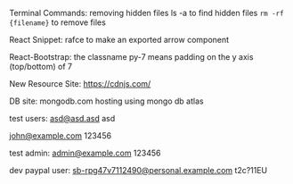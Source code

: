 Terminal Commands:
removing hidden files
ls -a to find hidden files
`rm -rf {filename}` to remove files

React Snippet:
rafce to make an exported arrow component

React-Bootstrap:
the classname py-7 means padding on the y axis (top/bottom) of 7

New Resource Site:
https://cdnjs.com/

DB site:
mongodb.com
hosting using mongo db atlas

test users:
asd@asd.asd
asd

john@example.com
123456

test admin:
admin@example.com
123456

dev paypal user:
sb-rpg47v7112490@personal.example.com
t2c?11EU
